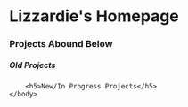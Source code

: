 <html>
    <body>
        <h1>Lizzardie's Homepage</h1>
        <h3>Projects Abound Below</h3>
        <h5>Old Projects</h5>
        
        <h5>New/In Progress Projects</h5>
    </body>
</html>
